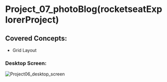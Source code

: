 # Project_07_photoBlog(rocketseatExplorerProject)
## Covered Concepts:
- Grid Layout

### Desktop Screen:
![Project06_desktop_screen]([Project_07_photoBlog_(rocketseatExplorerProject)/preview/preview_photoblog.png](https://github.com/Felipevhm/html-css-js-react-node/blob/main/Project_07_photoBlog_(rocketseatExplorerProject)/preview/preview_photoblog.png)https://github.com/Felipevhm/html-css-js-react-node/blob/main/Project_07_photoBlog_(rocketseatExplorerProject)/preview/preview_photoblog.png)
